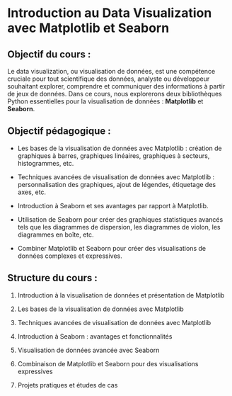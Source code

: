 
# Introduction au Data Visualization avec Matplotlib et Seaborn

## Objectif du cours :

Le data visualization, ou visualisation de données, est une compétence cruciale pour tout scientifique des données, analyste ou développeur souhaitant explorer, comprendre et communiquer des informations à partir de jeux de données. Dans ce cours, nous explorerons deux bibliothèques Python essentielles pour la visualisation de données : **Matplotlib** et **Seaborn**.

## Objectif pédagogique :

- Les bases de la visualisation de données avec Matplotlib : création de graphiques à barres, graphiques linéaires, graphiques à secteurs, histogrammes, etc.
  
- Techniques avancées de visualisation de données avec Matplotlib : personnalisation des graphiques, ajout de légendes, étiquetage des axes, etc.
  
- Introduction à Seaborn et ses avantages par rapport à Matplotlib.
  
- Utilisation de Seaborn pour créer des graphiques statistiques avancés tels que les diagrammes de dispersion, les diagrammes de violon, les diagrammes en boîte, etc.
  
- Combiner Matplotlib et Seaborn pour créer des visualisations de données complexes et expressives.


## Structure du cours :

1. Introduction à la visualisation de données et présentation de Matplotlib

1. Les bases de la visualisation de données avec Matplotlib

1. Techniques avancées de visualisation de données avec Matplotlib

1. Introduction à Seaborn : avantages et fonctionnalités

1. Visualisation de données avancée avec Seaborn

1. Combinaison de Matplotlib et Seaborn pour des visualisations expressives

1. Projets pratiques et études de cas

